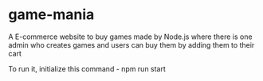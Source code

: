 # game-mania
 A E-commerce website to buy games made by Node.js where there is one admin who creates games and users can buy them by adding them to their cart

To run it, initialize this command - npm run start
